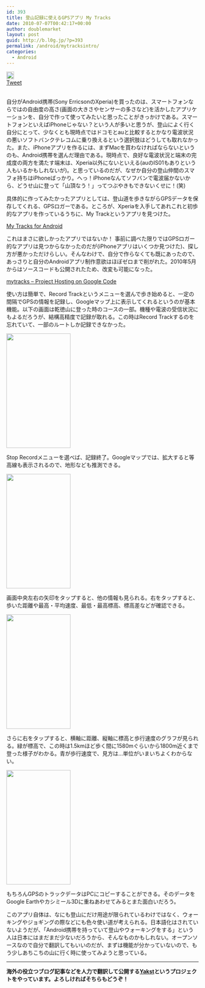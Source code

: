 ```yaml
---
id: 393
title: 登山記録に使えるGPSアプリ My Tracks
date: 2010-07-07T00:42:17+00:00
author: doublemarket
layout: post
guid: http://b.l0g.jp/?p=393
permalink: /android/mytracksintro/
categories:
  - Android
---
```

<div class='wp_social_bookmarking_light'>
  <div class="wsbl_hatena_button">
    <a href="http://b.hatena.ne.jp/entry/http://b.l0g.jp/android/mytracksintro/" class="hatena-bookmark-button" data-hatena-bookmark-title="登山記録に使えるGPSアプリ My Tracks" data-hatena-bookmark-layout="standard" title="このエントリーをはてなブックマークに追加"> <img src="//b.hatena.ne.jp/images/entry-button/button-only@2x.png" alt="このエントリーをはてなブックマークに追加" width="20" height="20" style="border: none;" /></a>
  </div>
  
  <div class="wsbl_facebook_like">
    <div id="fb-root">
    </div><fb:like href="http://b.l0g.jp/android/mytracksintro/" layout="button_count" action="like" width="100" share="false" show_faces="false" ></fb:like>
  </div>
  
  <div class="wsbl_twitter">
    <a href="https://twitter.com/share" class="twitter-share-button"{count} data-url="http://b.l0g.jp/android/mytracksintro/" data-text="登山記録に使えるGPSアプリ My Tracks" data-via="dblmkt " data-lang="ja">Tweet</a>
  </div>
  
  <div class="wsbl_google_plus_one">
    <g:plusone size="medium" annotation="none" href="http://b.l0g.jp/android/mytracksintro/" ></g:plusone>
  </div>
</div>

<br class='wp_social_bookmarking_light_clear' />

自分がAndroid携帯(Sony ErricsonのXperia)を買ったのは、スマートフォンならではの自由度の高さ(画面の大きさやセンサーの多さなど)を活かしたアプリケーションを、自分で作って使ってみたいと思ったことがきっかけである。スマートフォンといえばiPhoneじゃない？という人が多いと思うが、登山によく行く自分にとって、少なくとも現時点ではドコモとauと比較するとかなり電波状況の悪いソフトバンクテレコムに乗り換えるという選択肢はどうしても取れなかった。また、iPhoneアプリを作るには、まずMacを買わなければならないというのも、Android携帯を選んだ理由である。現時点で、良好な電波状況と端末の完成度の両方を満たす端末は、Xperia以外にないといえる(auのIS01もありという人もいるかもしれないが)。と思っているのだが、なぜか自分の登山仲間のスマフォ持ちはiPhoneばっかり。へっ！iPhoneなんてソフバンで電波届かないから、どうせ山に登って「山頂なう！」ってつぶやきもできないくせに！(笑)

具体的に作ってみたかったアプリとしては、登山道を歩きながらGPSデータを保存してくれる、GPSロガーである。ところが、Xperiaを入手してあれこれと初歩的なアプリを作っているうちに、My Trackというアプリを見つけた。

[My Tracks for Android](http://mytracks.appspot.com/)

これはまさに欲しかったアプリではないか！ 事前に調べた限りではGPSロガー的なアプリは見つからなかったのだが(iPhoneアプリはいくつか見つけた)、探し方が悪かっただけらしい。そんなわけで、自分で作らなくても既にあったので、あっさりと自分のAndroidアプリ制作意欲はほぼゼロまで削がれた。2010年5月からはソースコードも公開されたため、改変も可能になった。

[mytracks &#8211; Project Hosting on Google Code](http://code.google.com/p/mytracks/)

使い方は簡単で、Record Trackというメニューを選んで歩き始めると、一定の間隔でGPSの情報を記録し、Googleマップ上に表示してくれるというのが基本機能。以下の画面は乾徳山に登った時のコースの一部。機種や電波の受信状況にもよるだろうが、結構高精度で記録が取れる。この時はRecord Trackするのを忘れていて、一部のルートしか記録できなかった。

[<img src="http://b.l0g.jp/wp-content/uploads/01-168x300.png" alt="" title="01" width="168" height="300" class="alignnone size-medium wp-image-394" />](http://b.l0g.jp/wp-content/uploads/2010/07/01.png)

Stop Recordメニューを選べば、記録終了。Googleマップでは、拡大すると等高線も表示されるので、地形なども推測できる。

[<img src="http://b.l0g.jp/wp-content/uploads/02-168x300.png" alt="" title="02" width="168" height="300" class="alignnone size-medium wp-image-395" />](http://b.l0g.jp/wp-content/uploads/2010/07/02.png)

画面中央左右の矢印をタップすると、他の情報も見られる。右をタップすると、歩いた距離や最高・平均速度、最低・最高標高、標高差などが確認できる。

[<img src="http://b.l0g.jp/wp-content/uploads/03-168x300.png" alt="" title="03" width="168" height="300" class="alignnone size-medium wp-image-396" />](http://b.l0g.jp/wp-content/uploads/2010/07/03.png)

さらに右をタップすると、横軸に距離、縦軸に標高と歩行速度のグラフが見られる。緑が標高で、この時は1.5kmほど歩く間に1580mぐらいから1800m近くまで登った様子がわかる。青が歩行速度で、見方は…単位がいまいちよくわからない。

[<img src="http://b.l0g.jp/wp-content/uploads/04-168x300.png" alt="" title="04" width="168" height="300" class="alignnone size-medium wp-image-397" />](http://b.l0g.jp/wp-content/uploads/2010/07/04.png)

もちろんGPSのトラックデータはPCにコピーすることができる。そのデータをGoogle Earthやカシミール3Dに重ねあわせてみるとまた面白いだろう。

このアプリ自体は、なにも登山にだけ用途が限られているわけではなく、ウォーキングやジョギングの際などにも色々使い道が考えられる。日本語化はされていないようだが、「Android携帯を持っていて登山やウォーキングをする」という人は日本にはまだまだ少ないだろうから、そんなものかもしれない。オープンソースなので自分で翻訳してもいいのだが、まずは機能が分かっていないので、もう少しあちこちの山に行く時に使ってみようと思っている。

* * *

**海外の役立つブログ記事などを人力で翻訳して公開する[Yakst](https://yakst.com/ja)というプロジェクトをやっています。よろしければそちらもどうぞ！**